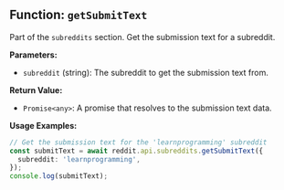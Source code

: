 ## Function: `getSubmitText`

Part of the `subreddits` section. Get the submission text for a subreddit.

**Parameters:**

- `subreddit` (string): The subreddit to get the submission text from.

**Return Value:**

- `Promise<any>`: A promise that resolves to the submission text data.

**Usage Examples:**

```typescript
// Get the submission text for the 'learnprogramming' subreddit
const submitText = await reddit.api.subreddits.getSubmitText({
  subreddit: 'learnprogramming',
});
console.log(submitText);
```
